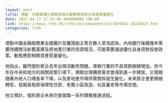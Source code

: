 ```yaml
---
layout: post
title: 德勤：內銀需優化貸款投放以動態應對房企資產質量變化
date: 2022-04-27 17:35:06.000000000 +08:00
link: https://news.rthk.hk/rthk/ch/component/k2/1645941-20220427.htm
categories: rthk
---
```


德勤中國金融服務業全國審計及鑒證副主管合夥人曾浩認為，內地銀行後續幾年需要持續關注新舊基建及房地產行業的信貸情況，可能需要通過優化自身貸款投放政策，動態應對相關資產質量變化。

他指出，雖然個別房企去年出現流動性問題，導致行業的不良貸款餘額增加，但今年在中央和地方的相關政策引導下，預期合理購房需求會得到進一步釋放，又預期隨著內地人口增長率下降，以及房地產市場供需關係發生變化，未來房企會更積極轉型，發掘長租房保障性住房、老舊小區改造、社區養老等市場空間。

他又預計，個別房企未來仍會面臨一系列債務推進過程。
